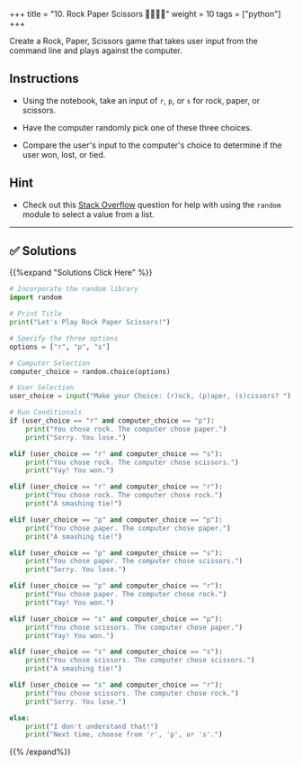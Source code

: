 +++
title = "10.  Rock Paper Scissors 👩‍🎓👨‍🎓"
weight = 10
tags = ["python"] 
+++

Create a Rock, Paper, Scissors game that takes user input from the command line and plays against the computer.

## Instructions

* Using the notebook, take an input of `r`, `p`, or `s` for rock, paper, or scissors.

* Have the computer randomly pick one of these three choices.

* Compare the user's input to the computer's choice to determine if the user won, lost, or tied.

## Hint

* Check out this [Stack Overflow](https://stackoverflow.com/questions/306400/how-to-randomly-select-an-item-from-a-list) question for help with using the `random` module to select a value from a list.

---

## ✅ Solutions
{{%expand "Solutions Click Here" %}}
```python
# Incorporate the random library
import random

# Print Title
print("Let's Play Rock Paper Scissors!")

# Specify the three options
options = ["r", "p", "s"]

# Computer Selection
computer_choice = random.choice(options)

# User Selection
user_choice = input("Make your Choice: (r)ock, (p)aper, (s)cissors? ")

# Run Conditionals
if (user_choice == "r" and computer_choice == "p"):
    print("You chose rock. The computer chose paper.")
    print("Sorry. You lose.")

elif (user_choice == "r" and computer_choice == "s"):
    print("You chose rock. The computer chose scissors.")
    print("Yay! You won.")

elif (user_choice == "r" and computer_choice == "r"):
    print("You chose rock. The computer chose rock.")
    print("A smashing tie!")

elif (user_choice == "p" and computer_choice == "p"):
    print("You chose paper. The computer chose paper.")
    print("A smashing tie!")

elif (user_choice == "p" and computer_choice == "s"):
    print("You chose paper. The computer chose scissors.")
    print("Sorry. You lose.")

elif (user_choice == "p" and computer_choice == "r"):
    print("You chose paper. The computer chose rock.")
    print("Yay! You won.")

elif (user_choice == "s" and computer_choice == "p"):
    print("You chose scissors. The computer chose paper.")
    print("Yay! You won.")

elif (user_choice == "s" and computer_choice == "s"):
    print("You chose scissors. The computer chose scissors.")
    print("A smashing tie!")

elif (user_choice == "s" and computer_choice == "r"):
    print("You chose scissors. The computer chose rock.")
    print("Sorry. You lose.")

else:
    print("I don't understand that!")
    print("Next time, choose from 'r', 'p', or 's'.")

```
{{% /expand%}}


